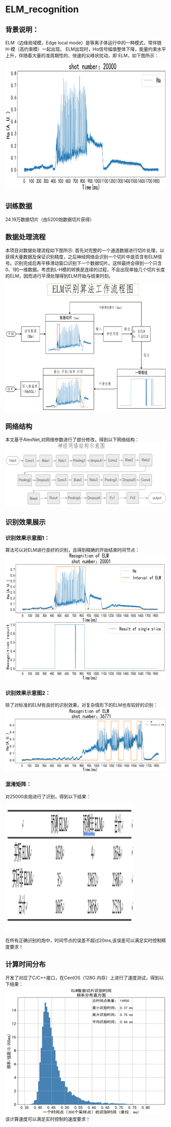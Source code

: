 # ELM_recognition
## 背景说明：
ELM（边缘局域模，Edge local mode）是等离子体运行中的一种模式，常伴随H-模（高约束模）一起出现。
ELM出现时，Hα信号幅值整体下降，能量约束水平上升，伴随着大量的准周期性的、快速的尖峰状扰动，即 ELM，如下图所示：
<div style="align: center">
<img src="https://github.com/yellowyellowyao/ELM_recognition/blob/master/picture/ELM%E7%A4%BA%E6%84%8F%E5%9B%BE.png" width = "600" height = "400" />
 </div >

## 训练数据
24.19万数据切片（由5200炮数据切片获得）

## 数据处理流程
本项目对数据处理流程如下图所示:
首先对完整的一个通道数据进行切片处理，以获得大量数据及保证识别精度，之后神经网络会识别一个切片中是否含有ELM信号。识别完成后再平移滑动窗口识别下一个数据切片。这样最终会得到一个只含0、1的一维数据。考虑到L-H模的转换是连续的过程，不会出现单独几个切片长度的ELM，因而进行平滑处理得到ELM开始与结束时刻。

<img src=https://github.com/yellowyellowyao/ELM_recognition/blob/master/picture/ELM%E8%AF%86%E5%88%AB%E7%AE%97%E6%B3%95%E7%A4%BA%E6%84%8F%E5%9B%BE.png width = "600" height = "400">


## 网络结构
本文基于AlexNet,对网络参数进行了部分修改，得到以下网络结构：
<img src=https://github.com/yellowyellowyao/ELM_recognition/blob/master/picture/%E7%A5%9E%E7%BB%8F%E7%BD%91%E7%BB%9C%E7%A4%BA%E6%84%8F%E5%9B%BE.png width = "600" height = "200" />


## 识别效果展示
### 识别效果示意图1：
算法可以对ELM进行良好的识别，且得到精确的开始结束时间节点：
<img src=https://github.com/yellowyellowyao/ELM_recognition/blob/master/picture/%E8%AF%86%E5%88%AB%E6%95%88%E6%9E%9C%E7%A4%BA%E6%84%8F%E5%9B%BE1.png width = "600" height = "400" />

### 识别效果示意图2：
除了对标准的ELM有良好的识别效果，对复杂情形下的ELM也有较好的识别：
<img src=https://github.com/yellowyellowyao/ELM_recognition/blob/master/picture/%E8%AF%86%E5%88%AB%E6%95%88%E6%9E%9C%E7%A4%BA%E6%84%8F%E5%9B%BE2.png width = "600" height = "200" />

### 混淆矩阵：
对25000余炮进行了识别，得到以下结果：

<img src=https://github.com/yellowyellowyao/ELM_recognition/blob/master/picture/%E6%B7%B7%E6%B7%86%E7%9F%A9%E9%98%B5.png width = "400" height = "400" />

在所有正确识别的炮中，时间节点的误差不超过20ms,该误差可以满足实时控制精度要求！


## 计算时间分布
开发了对应了C/C++接口，在CentOS（128G 内存）上进行了速度测试，得到以下结果：
<img src=https://github.com/yellowyellowyao/ELM_recognition/blob/master/picture/%E8%AF%86%E5%88%AB%E6%97%B6%E9%97%B4%E6%B5%8B%E8%AF%95%E5%9B%BE.png width = "600" height = "400" />
该计算速度可以满足实时控制的速度要求！
